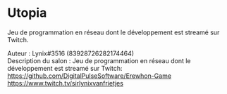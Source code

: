 # Utopia

Jeu de programmation en réseau dont le développement est streamé sur Twitch.

Auteur : Lynix#3516 (83928726282174464) \
Description du salon : Jeu de programmation en réseau dont le développement est streamé sur Twitch: https://github.com/DigitalPulseSoftware/Erewhon-Game
https://www.twitch.tv/sirlynixvanfrietjes
